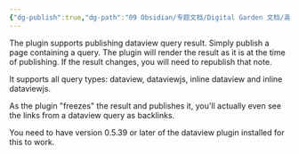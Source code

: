 ```yaml
---
{"dg-publish":true,"dg-path":"09 Obsidian/专题文档/Digital Garden 文档/高级设置/Dataview queries.md","permalink":"/09 Obsidian/专题文档/Digital Garden 文档/高级设置/Dataview queries/","noteIcon":"dg-note-icon","created":"2022-11-12T18:28:44.594+01:00","updated":"2023-03-21T17:03:49.624+01:00"}
---
```



The plugin supports publishing dataview query result. Simply publish a page containing a query. The plugin will render the result as it is at the time of publishing. If the result changes, you will need to republish that note.

It supports all query types: dataview, dataviewjs, inline dataview and inline dataviewjs.

As the plugin "freezes" the result and publishes it, you'll actually even see the links from a dataview query as backlinks. 

You need to have version 0.5.39 or later of the dataview plugin installed for this to work. 